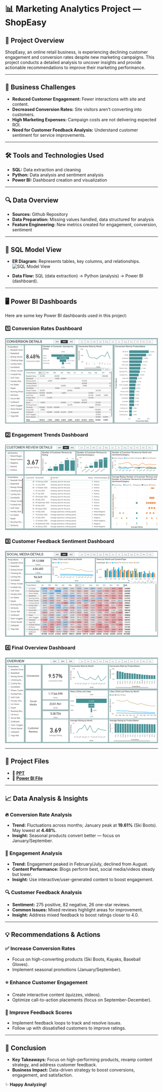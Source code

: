 # 📊 Marketing Analytics Project — ShopEasy

## 🚀 Project Overview
ShopEasy, an online retail business, is experiencing declining customer engagement and conversion rates despite new marketing campaigns. This project conducts a detailed analysis to uncover insights and provide actionable recommendations to improve their marketing performance.

---

## 🎯 Business Challenges
- **Reduced Customer Engagement:** Fewer interactions with site and content.
- **Decreased Conversion Rates:** Site visitors aren’t converting into customers.
- **High Marketing Expenses:** Campaign costs are not delivering expected ROI.
- **Need for Customer Feedback Analysis:** Understand customer sentiment for service improvements.

---

## 🛠️ Tools and Technologies Used
- **SQL:** Data extraction and cleaning
- **Python:** Data analysis and sentiment analysis
- **Power BI:** Dashboard creation and visualization

---

## 🔍 Data Overview
- **Sources:** Github Repository
- **Data Preparation:** Missing values handled, data structured for analysis
- **Feature Engineering:** New metrics created for engagement, conversion, sentiment

---

## 🧠 SQL Model View
- **ER Diagram:** Represents tables, key columns, and relationships.  
![SQL Model View]((https://github.com/yash-khobragade/Marketing-Analytics-Project-ShopEasy/blob/main/Model%20View.png))

- **Data Flow:** SQL (data extraction) → Python (analysis) → Power BI (dashboard).  

---

## 🖥️ Power BI Dashboards
Here are some key Power BI dashboards used in this project:

### 1️⃣ **Conversion Rates Dashboard**  
![Conversion Rates Dashboard](https://github.com/yash-khobragade/Marketing-Analytics-Project-ShopEasy/blob/main/Conversion%20Details.png)

### 2️⃣ **Engagement Trends Dashboard**  
![Customer Review Details](https://github.com/yash-khobragade/Marketing-Analytics-Project-ShopEasy/blob/main/Customer%20Review%20Details.png)

### 3️⃣ **Customer Feedback Sentiment Dashboard**  
![Social Media Details Dashboard](https://github.com/yash-khobragade/Marketing-Analytics-Project-ShopEasy/blob/main/Social%20Media%20Details.png)

### 4️⃣ **Final Overview Dashboard**  
![Overview Dashboard](https://github.com/yash-khobragade/Marketing-Analytics-Project-ShopEasy/blob/main/Owerview.png)

---

## 🔗 Project Files  
- 📌 **[PPT](https://github.com/yash-khobragade/Marketing-Analytics-Project-ShopEasy/blob/main/Marketing%20Analytics%20Project%20%E2%80%94%20ShopEasy.pptx)**  
- 📌 **[Power BI File](https://github.com/yash-khobragade/Marketing-Analytics-Project-ShopEasy/blob/main/Marketing%20Analytics.pbix)**  

---

## 📈 Data Analysis & Insights

### 🔥 Conversion Rate Analysis
- **Trend:** Fluctuations across months; January peak at **19.61%** (Ski Boots). May lowest at **4.48%**.
- **Insight:** Seasonal products convert better — focus on January/September.

### 📌 Engagement Analysis
- **Trend:** Engagement peaked in February/July, declined from August.
- **Content Performance:** Blogs perform best, social media/videos steady but lower.
- **Insight:** Use interactive/user-generated content to boost engagement.

### 🔍 Customer Feedback Analysis
- **Sentiment:** 275 positive, 82 negative, 26 one-star reviews.
- **Common Issues:** Mixed reviews highlight areas for improvement.
- **Insight:** Address mixed feedback to boost ratings closer to 4.0.

---

## 💡 Recommendations & Actions

### ✅ Increase Conversion Rates
- Focus on high-converting products (Ski Boots, Kayaks, Baseball Gloves).
- Implement seasonal promotions (January/September).

### ⭐ Enhance Customer Engagement
- Create interactive content (quizzes, videos).
- Optimize call-to-action placements (focus on September-December).

### 🔧 Improve Feedback Scores
- Implement feedback loops to track and resolve issues.
- Follow up with dissatisfied customers to improve ratings.

---

## 📌 Conclusion
- **Key Takeaways:** Focus on high-performing products, revamp content strategy, and address customer feedback.
- **Business Impact:** Data-driven strategy to boost conversions, engagement, and satisfaction.


✨ **Happy Analyzing!**
